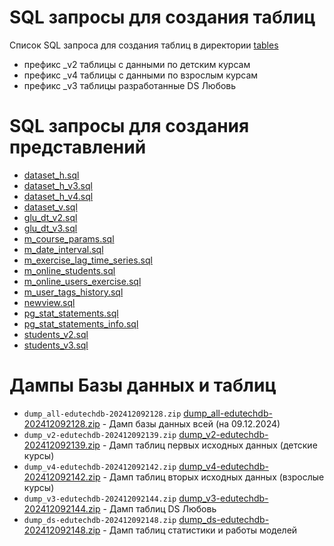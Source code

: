 # SQL запросы для создания таблиц

Список SQL запроса для создания таблиц в директории [tables](tables) 
* префикс _v2 таблицы с данными по детским курсам
* префикс _v4 таблицы с данными по взрослым курсам
* префикс _v3 таблицы разработанные DS Любовь


# SQL запросы для создания представлений

* [dataset_h.sql](./views/dataset_h.sql)
* [dataset_h_v3.sql](./views/dataset_h_v3.sql)
* [dataset_h_v4.sql](./views/dataset_h_v4.sql)
* [dataset_v.sql](./views/dataset_v.sql)
* [glu_dt_v2.sql](./views/glu_dt_v2.sql)
* [glu_dt_v3.sql](./views/glu_dt_v3.sql)
* [m_course_params.sql](./views/m_course_params.sql)
* [m_date_interval.sql](./views/m_date_interval.sql)
* [m_exercise_lag_time_series.sql](./views/m_exercise_lag_time_series.sql)
* [m_online_students.sql](./views/m_online_students.sql)
* [m_online_users_exercise.sql](./views/m_online_users_exercise.sql)
* [m_user_tags_history.sql](./views/m_user_tags_history.sql)
* [newview.sql](./views/newview.sql)
* [pg_stat_statements.sql](./views/pg_stat_statements.sql)
* [pg_stat_statements_info.sql](./views/pg_stat_statements_info.sql)
* [students_v2.sql](./views/students_v2.sql)
* [students_v3.sql](./views/students_v3.sql)

# Дампы Базы данных и таблиц

* `dump_all-edutechdb-202412092128.zip` [dump_all-edutechdb-202412092128.zip](./dumps/dump_all-edutechdb-202412092128.zip) - Дамп базы данных всей (на 09.12.2024)
* `dump_v2-edutechdb-202412092139.zip` [dump_v2-edutechdb-202412092139.zip](./dumps/dump_v2-edutechdb-202412092139.zip) - Дамп таблиц первых исходных данных (детские курсы)
* `dump_v4-edutechdb-202412092142.zip` [dump_v4-edutechdb-202412092142.zip](./dumps/dump_v4-edutechdb-202412092142.zip) - Дамп таблиц вторых исходных данных (взрослые курсы)
* `dump_v3-edutechdb-202412092144.zip` [dump_v3-edutechdb-202412092144.zip](./dumps/dump_v3-edutechdb-202412092144.zip) - Дамп таблиц DS Любовь
* `dump_ds-edutechdb-202412092148.zip` [dump_ds-edutechdb-202412092148.zip](./dumps/dump_ds-edutechdb-202412092148.zip) - Дамп таблиц статистики и работы моделей
